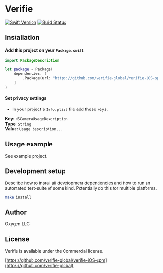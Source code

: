 # Verifie
[![Swift Version][swift-image]][swift-url]
[![Build Status][travis-image]][travis-url]

## Installation

#### Add this project on your `Package.swift`

```swift
import PackageDescription

let package = Package(
    dependencies: [
        .Package(url: "https://github.com/verifie-global/verifie-iOS-spm")
    ]
)
```

#### Set privacy settings
- In your project's `Info.plist` file add these keys:  

**Key:** `NSCameraUsageDescription`  
**Type:** `String`  
**Value:** `Usage description...`

## Usage example

See example project.

## Development setup

Describe how to install all development dependencies and how to run an automated test-suite of some kind. Potentially do this for multiple platforms.

```sh
make install
```

## Author
Oxygen LLC

## License

Verifie is available under the Commercial license.

[https://github.com/verifie-global/verifie-iOS-spm](https://github.com/verifie-global)

[swift-image]:https://img.shields.io/badge/swift-5.0-orange.svg
[swift-url]: https://swift.org/
[travis-image]: https://img.shields.io/travis/dbader/node-datadog-metrics/master.svg
[travis-url]: https://travis-ci.org/dbader/node-datadog-metrics
